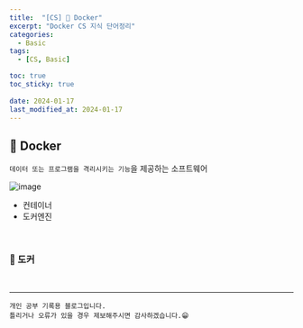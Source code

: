 ```yaml
---
title:  "[CS] 🚩 Docker"
excerpt: "Docker CS 지식 단어정리"
categories:
  - Basic
tags:
  - [CS, Basic]

toc: true
toc_sticky: true
 
date: 2024-01-17
last_modified_at: 2024-01-17
---
```


## 📖 Docker

`데이터 또는 프로그램을 격리시키는 기능`을 제공하는 소프트웨어  

![image](https://github.com/yyechan0602/yyechan0602.github.io/assets/37824506/ccf9b338-b3b4-4df4-9723-da92d9fd19fa)

 - 컨테이너
 - 도커엔진



<br>

### 🍄 도커



<br>

***
    개인 공부 기록용 블로그입니다.
    틀리거나 오류가 있을 경우 제보해주시면 감사하겠습니다.😁